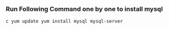 ### Run Following Command one by one to install mysql
``c
yum update
yum install mysql mysql-server
``
